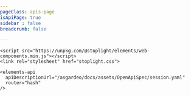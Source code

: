 ```yaml
---
pageClass: apis-page
isApiPage: true
sidebar : false
breadcrumb: false

---
```


<!doctype html>
<html lang="en">
  <head>
    <meta charset="utf-8">
    <meta name="viewport" content="width=device-width, initial-scale=1, shrink-to-fit=no">
    <title>Elements in HTML</title>
    <link href="https://fonts.googleapis.com/css?family=Redressed:300,400,700|Redressed:300,400,700" rel="stylesheet">

    <script src="https://unpkg.com/@stoplight/elements/web-components.min.js"></script>
    <link rel="stylesheet" href="stoplight.css">
  </head>
  <body>

    <elements-api
      apiDescriptionUrl="/asgardeo/docs/assets/OpenApiSpec/session.yaml"
      router="hash"
    />

  </body>
</html>


    
<!-- <link rel="stylesheet" href="YOUR CSS LINK HERE"> -->


<!--
ReDoc doesn't change outer page styles
-->
<style>
  body {
    margin: 0;
    padding: 0;
    font-family: Redressed !important;
  }


</style>

<!-- <iframe class = "api-container" width="100%" src="http://localhost:8081/docs/apis/redoc.html" frameborder="0" ></iframe> -->



<style lang="stylus">
.api-container
  min-height 100vh
  padding 0px

.apis-page .theme-default-content
  max-width 100vw

.apis-page .page .page-title h1
  padding-top 0px
  margin-top -100px !important 

.apis-page .page .page-title
  padding-top 0px
</style>

